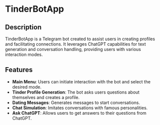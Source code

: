 ﻿# TinderBotApp

## Description

TinderBotApp is a Telegram bot created to assist users in creating profiles and facilitating connections. It leverages ChatGPT capabilities for text generation and conversation handling, providing users with various interaction modes.

## Features

- **Main Menu**: Users can initiate interaction with the bot and select the desired mode.
- **Tinder Profile Generation**: The bot asks users questions about themselves and creates a profile.
- **Dating Messages**: Generates messages to start conversations.
- **Chat Simulation**: Imitates conversations with famous personalities.
- **Ask ChatGPT**: Allows users to get answers to their questions from ChatGPT.

